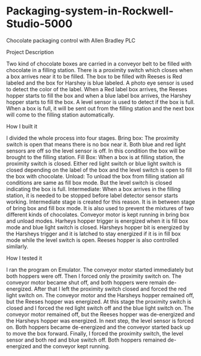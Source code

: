 # Packaging-system-in-Rockwell-Studio-5000
Chocolate packaging control with Allen Bradley PLC

Project Description

Two kind of chocolate boxes are carried in a conveyor belt to be filled with chocolate in a filling station. There is a proximity switch which closes when a box arrives near it to be filled. The box to be filled with Reeses is Red labeled and the box for Harshey is blue labeled. A photo eye sensor is used to detect the color of the label. When a Red label box arrives, the Reeses hopper starts to fill the box and when a blue label box arrives, the Harshey hopper starts to fill the box. A level sensor is used to detect if the box is full. When a box is full, it will be sent out from the filling station and the next box will come to the filling station automatically.

How I built it

I divided the whole process into four stages. 
Bring box: The proximity switch is open that means there is no box near it. Both blue and red light sensors are off so the level sensor is off. In this condition the box will be brought to the filling station.
Fill Box: When a box is at filling station, the proximity switch is closed. Either red light switch or blue light switch is closed depending on the label of the box and the level switch is open to fill the box with chocolate.
Unload: To unload the box from filling station all conditions are same as fill box mode. But the level switch is closed indicating the box is full.
Intermediate: When a box arrives in the filling station, it is needed to be stopped before label detector sensor starts working. Intermediate stage is created for this reason. It is in between stage of bring box and fill box mode. It is also used to prevent the mixtures of two different kinds of chocolates.
Conveyor motor is kept running in bring box and unload modes. Harheys hopper trigger is energized when it is fill box mode and blue light switch is closed. Harsheys hopper bit is energized by the Harsheys trigger and it is latched to stay energized if it is in fill box mode while the level switch is open. Reeses hopper is also controlled similarly.

How I tested it

I ran the program on Emulator. The conveyor motor started immediately but both hoppers were off. Then I forced only the proximity switch on. The conveyor motor became shut off, and both hoppers were remain de-energized. After that I left the proximity switch closed and forced the red light switch on. The conveyor motor and the Harsheys hopper remained off, but the Reeses hopper was energized. At this stage the proximity switch is closed and I forced the red light switch off and the blue light switch on. The conveyor motor remained off, but the Reeses hopper was de-energized and the Harsheys hopper was energized. In next step, the level sensor is forced on. Both hoppers became de-energized and the conveyor started back up to move the box forward. Finally, I forced the proximity switch, the level sensor and both red and blue switch off. Both hoppers remained de-energized and the conveyor kept running.

